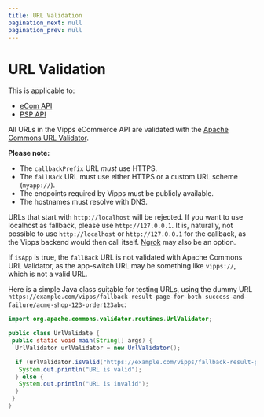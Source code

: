 ```yaml
---
title: URL Validation
pagination_next: null
pagination_prev: null
---
```



# URL Validation

This is applicable to:

* [eCom API](https://developer.vippsmobilepay.com/docs/APIs/ecom-api)
* [PSP API](https://developer.vippsmobilepay.com/docs/APIs/psp-api)

All URLs in the Vipps eCommerce API are validated with the
[Apache Commons URL Validator](https://commons.apache.org/proper/commons-validator/apidocs/org/apache/commons/validator/routines/UrlValidator.html).

**Please note:**

* The `callbackPrefix` URL *must* use HTTPS.
* The `fallBack` URL must use either HTTPS or a custom URL scheme (`myapp://`).
* The endpoints required by Vipps must be publicly available.
* The hostnames must resolve with DNS.

URLs that start with `http://localhost` will be rejected. If you want to use
localhost as fallback, please use `http://127.0.0.1`.
It is, naturally, not possible to use `http://localhost` or
`http://127.0.0.1` for the callback, as the Vipps backend would then call itself.
[Ngrok](https://ngrok.com) may also be an option.

If `isApp` is true, the `fallBack` URL is not validated with Apache Commons URL Validator,
as the app-switch URL may be something like `vipps://`, which is not a valid URL.

Here is a simple Java class suitable for testing URLs,
using the dummy URL `https://example.com/vipps/fallback-result-page-for-both-success-and-failure/acme-shop-123-order123abc`:

```java
import org.apache.commons.validator.routines.UrlValidator;

public class UrlValidate {
 public static void main(String[] args) {
  UrlValidator urlValidator = new UrlValidator();

  if (urlValidator.isValid("https://example.com/vipps/fallback-result-page-for-both-success-and-failure/acme-shop-123-order123abc")) {
   System.out.println("URL is valid");
  } else {
   System.out.println("URL is invalid");
  }
 }
}
```
